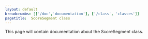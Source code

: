```yaml
---
layout: default
breadcrumbs: [['/doc','documentation'], ['/class', 'classes']]
pagetitle:  ScoreSegment class
---
```


This page will contain documentation about the ScoreSegment class.


